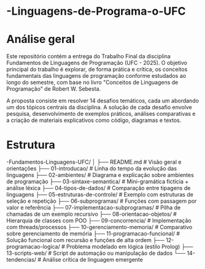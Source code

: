 # -Linguagens-de-Programa-o-UFC

# Análise geral
Este repositório contém a entrega do Trabalho Final da disciplina Fundamentos de Linguagens de Programação (UFC - 2025). O objetivo principal do trabalho é explorar, de forma prática e crítica, os conceitos fundamentais das linguagens de programação conforme estudados ao longo do semestre, com base no livro "Conceitos de Linguagens de Programação" de Robert W. Sebesta.

A proposta consiste em resolver 14 desafios temáticos, cada um abordando um dos tópicos centrais da disciplina. A solução de cada desafio envolve pesquisa, desenvolvimento de exemplos práticos, análises comparativas e a criação de materiais explicativos como código, diagramas e textos.

# Estrutura

-Fundamentos-Linguagens-UFC/
│
├── README.md                      # Visão geral e orientações
├── 01-introducao/                 # Linha do tempo da evolução das linguagens
├── 02-ambientes/                  # Diagrama e explicação sobre ambientes de programação
├── 03-sintaxe-semantica/          # Mini-gramática fictícia + análise léxica
├── 04-tipos-de-dados/             # Comparação entre tipagens de linguagens
├── 05-estruturas-de-controle/     # Exemplo com estruturas de seleção e repetição
├── 06-subprogramas/               # Funções com passagem por valor e referência
├── 07-implementacao-subprogramas/ # Pilha de chamadas de um exemplo recursivo
├── 08-orientacao-objetos/         # Hierarquia de classes com POO
├── 09-concorrencia/               # Implementação com threads/processos
├── 10-gerenciamento-memoria/      # Comparativo sobre gerenciamento de memória
├── 11-programacao-funcional/      # Solução funcional com recursão e funções de alta ordem
├── 12-programacao-logica/         # Problema modelado em lógica (estilo Prolog)
├── 13-scripts-web/                # Script de automação ou manipulação de dados
└── 14-tendencias/                 # Análise crítica de linguagem emergente
